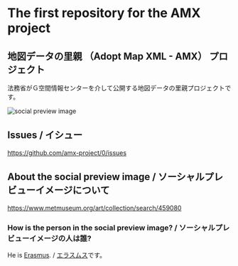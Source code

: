 # The first repository for the AMX project

## 地図データの里親 （Adopt Map XML - AMX） プロジェクト
法務省がＧ空間情報センターを介して公開する地図データの里親プロジェクトです。

![social preview image](https://repository-images.githubusercontent.com/591343419/c8f5fe55-f6bb-4393-95cf-4bcbb16ce0d4)

## Issues / イシュー
https://github.com/amx-project/0/issues

## About the social preview image / ソーシャルプレビューイメージについて
https://www.metmuseum.org/art/collection/search/459080

### How is the person in the social preview image? / ソーシャルプレビューイメージの人は誰?
He is [Erasmus](https://en.wikipedia.org/wiki/Erasmus). / [エラスムス](https://ja.wikipedia.org/wiki/%E3%83%87%E3%82%B8%E3%83%87%E3%83%AA%E3%82%A6%E3%82%B9%E3%83%BB%E3%82%A8%E3%83%A9%E3%82%B9%E3%83%A0%E3%82%B9)です。
